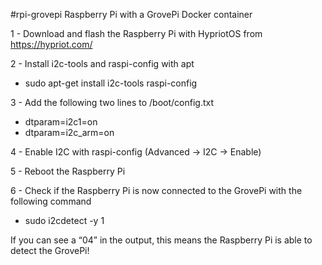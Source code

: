 #rpi-grovepi
Raspberry Pi with a GrovePi Docker container


1 - Download and flash the Raspberry Pi with HypriotOS from https://hypriot.com/

2 - Install i2c-tools and raspi-config with apt
- sudo apt-get install i2c-tools raspi-config

3 - Add the following two lines to /boot/config.txt
- dtparam=i2c1=on
- dtparam=i2c_arm=on

4 - Enable I2C with raspi-config (Advanced -> I2C -> Enable)

5 - Reboot the Raspberry Pi

6 - Check if the Raspberry Pi is now connected to the GrovePi with the following command

- sudo i2cdetect -y 1
  
If you can see a “04” in the output, this means the Raspberry Pi is able to detect the GrovePi!
